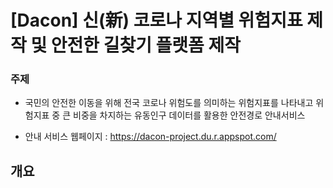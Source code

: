 # [Dacon] 신(新) 코로나 지역별 위험지표 제작 및 안전한 길찾기 플랫폼 제작

### 주제

- 국민의 안전한 이동을 위해 전국 코로나 위험도를 의미하는 위험지표를 나타내고 위험지표 중 큰 비중을 차지하는 유동인구 데이터를 활용한 안전경로 안내서비스

- 안내 서비스 웹페이지 : https://dacon-project.du.r.appspot.com/

## 개요



